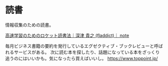 # 読書

情報収集のための読書。

[高速学習のためのロケット読書法｜深津 貴之 (fladdict)｜ note](https://note.com/fladdict/n/nbc9037f7c25a)

毎月ビジネス書籍の要約を発行しているエグゼクティブ・ブックレビューと呼ばれるサービスがある。
次に読む本を探したり、話題になっている本をざっくり追うのにはいいかも。気になったら買えばいいし。
https://www.toppoint.jp/
